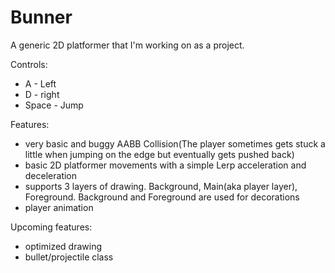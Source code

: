 # Bunner

A generic 2D platformer that I'm working on as a project.

Controls:
- A - Left
- D - right
- Space - Jump

Features:
- very basic and buggy AABB Collision(The player sometimes gets stuck a little when jumping on the edge but eventually gets pushed back)
- basic 2D platformer movements with a simple Lerp acceleration and deceleration
- supports 3 layers of drawing. Background, Main(aka player layer), Foreground. Background and Foreground are used for decorations
- player animation 


Upcoming features:
- optimized drawing
- bullet/projectile class
